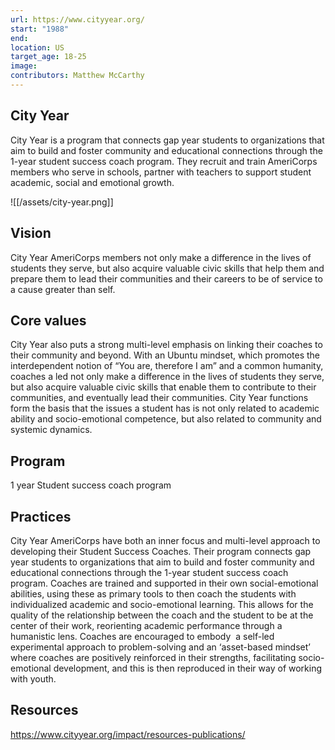 ```yaml
---
url: https://www.cityyear.org/
start: "1988"
end: 
location: US
target_age: 18-25
image: 
contributors: Matthew McCarthy
---
```


## City Year 

City Year is a program that connects gap year students to organizations that aim to build and foster community and educational connections through the 1-year student success coach program. They recruit and train AmeriCorps members who serve in schools, partner with teachers to support student academic, social and emotional growth. 

![[/assets/city-year.png]]

## Vision  

City Year AmeriCorps members not only make a difference in the lives of students they serve, but also acquire valuable civic skills that help them and prepare them to lead their communities and their careers to be of service to a cause greater than self.

## Core values 

City Year also puts a strong multi-level emphasis on linking their coaches to their community and beyond. With an Ubuntu mindset, which promotes the interdependent notion of “You are, therefore I am” and a common humanity, coaches a led not only make a difference in the lives of students they serve, but also acquire valuable civic skills that enable them to contribute to their communities, and eventually lead their communities. City Year functions form the basis that the issues a student has is not only related to academic ability and socio-emotional competence, but also related to community and systemic dynamics. 

## Program

1 year Student success coach program 

## Practices 

City Year AmeriCorps have both an inner focus and multi-level approach to developing their Student Success Coaches. Their program connects gap year students to organizations that aim to build and foster community and educational connections through the 1-year student success coach program. Coaches are trained and supported in their own social-emotional abilities, using these as primary tools to then coach the students with individualized academic and socio-emotional learning. This allows for the quality of the relationship between the coach and the student to be at the center of their work, reorienting academic performance through a humanistic lens. Coaches are encouraged to embody  a self-led experimental approach to problem-solving and an ‘asset-based mindset’ where coaches are positively reinforced in their strengths, facilitating socio-emotional development, and this is then reproduced in their way of working with youth.

## Resources 

https://www.cityyear.org/impact/resources-publications/